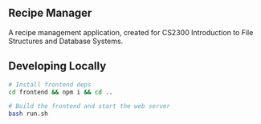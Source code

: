 ## Recipe Manager

A recipe management application, created for CS2300 Introduction to File Structures and Database Systems.

## Developing Locally

```bash
# Install frontend deps
cd frontend && npm i && cd ..

# Build the frontend and start the web server
bash run.sh
```
